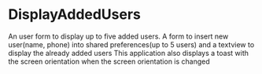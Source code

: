 # DisplayAddedUsers
An user form to display up to five added users.
A form to insert new user(name, phone) into shared preferences(up to 5 users) 
and a textview to display the already added users
This application also displays a toast with the screen orientation when the screen orientation is changed
